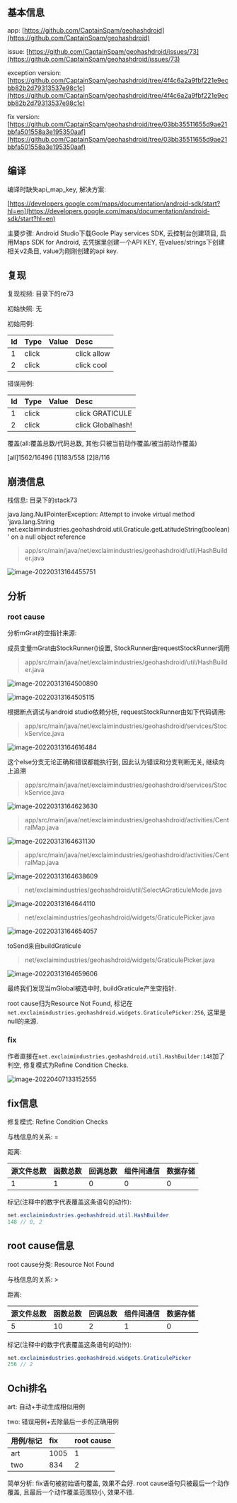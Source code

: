 ## 基本信息

app: [https://github.com/CaptainSpam/geohashdroid](https://github.com/CaptainSpam/geohashdroid)

issue: [https://github.com/CaptainSpam/geohashdroid/issues/73](https://github.com/CaptainSpam/geohashdroid/issues/73)

exception version: [https://github.com/CaptainSpam/geohashdroid/tree/4f4c6a2a9fbf221e9ecbb82b2d79313537e98c1c](https://github.com/CaptainSpam/geohashdroid/tree/4f4c6a2a9fbf221e9ecbb82b2d79313537e98c1c)

fix version: [https://github.com/CaptainSpam/geohashdroid/tree/03bb35511655d9ae21bbfa501558a3e195350aaf](https://github.com/CaptainSpam/geohashdroid/tree/03bb35511655d9ae21bbfa501558a3e195350aaf)

## 编译

编译时缺失api_map_key, 解决方案:

[https://developers.google.com/maps/documentation/android-sdk/start?hl=en](https://developers.google.com/maps/documentation/android-sdk/start?hl=en)

主要步骤: Android Studio下载Goole Play services SDK, 云控制台创建项目, 启用Maps SDK for Android, 去凭据里创建一个API KEY, 在values/strings下创建相关v2条目, value为刚刚创建的api key.

## 复现

复现视频: 目录下的re73

初始快照: 无

初始用例:

|Id|Type|Value|Desc|
|:----|:----|:----|:----|
|1|click|    |click allow|
|2|click|    |click cool|

错误用例:

|Id|Type|Value|Desc|
|:----|:----|:----|:----|
|1|click|    |click GRATICULE|
|2|click|    |click Globalhash!|

覆盖(all:覆盖总数/代码总数, 其他:只被当前动作覆盖/被当前动作覆盖)

[all]1562/16496 [1]183/558 [2]8/116 

## 崩溃信息

栈信息: 目录下的stack73

java.lang.NullPointerException: Attempt to invoke virtual method 'java.lang.String net.exclaimindustries.geohashdroid.util.Graticule.getLatitudeString(boolean)' on a null object reference

> app/src/main/java/net/exclaimindustries/geohashdroid/util/HashBuilder.java

![image-20220313164455751](README.assets/image-20220313164455751.png)

## 分析

### root cause

分析mGrat的空指针来源:

成员变量mGrat由StockRunner()设置, StockRunner由requestStockRunner调用

> app/src/main/java/net/exclaimindustries/geohashdroid/util/HashBuilder.java

![image-20220313164500890](README.assets/image-20220313164500890.png)

![image-20220313164505115](README.assets/image-20220313164505115.png)

根据断点调试与android studio依赖分析, requestStockRunner由如下代码调用:

> app/src/main/java/net/exclaimindustries/geohashdroid/services/StockService.java

![image-20220313164616484](README.assets/image-20220313164616484.png)

 这个else分支无论正确和错误都能执行到, 因此认为错误和分支判断无关, 继续向上追溯

> app/src/main/java/net/exclaimindustries/geohashdroid/services/StockService.java

![image-20220313164623630](README.assets/image-20220313164623630.png)

> app/src/main/java/net/exclaimindustries/geohashdroid/activities/CentralMap.java

![image-20220313164631130](README.assets/image-20220313164631130.png)

> app/src/main/java/net/exclaimindustries/geohashdroid/activities/CentralMap.java

![image-20220313164638609](README.assets/image-20220313164638609.png)

> net/exclaimindustries/geohashdroid/util/SelectAGraticuleMode.java

![image-20220313164644110](README.assets/image-20220313164644110.png)

> net/exclaimindustries/geohashdroid/widgets/GraticulePicker.java

![image-20220313164654057](README.assets/image-20220313164654057.png)

toSend来自buildGraticule

> net/exclaimindustries/geohashdroid/widgets/GraticulePicker.java

![image-20220313164659606](README.assets/image-20220313164659606.png)

最终我们发现当mGlobal被选中时, buildGraticule产生空指针. 

root cause归为Resource Not Found, 标记在`net.exclaimindustries.geohashdroid.widgets.GraticulePicker:256`, 这里是null的来源. 

### fix

作者直接在`net.exclaimindustries.geohashdroid.util.HashBuilder:148`加了判空, 修复模式为Refine Condition Checks.

![image-20220407133152555](README.assets/image-20220407133152555.png)

## fix信息

修复模式: Refine Condition Checks

与栈信息的关系: =

距离:

|源文件总数|函数总数|回调总数|组件间通信|数据存储|
|:----|:----|:----|:----|:----|
|1|1|0|0|0|

标记(注释中的数字代表覆盖这条语句的动作):

```java
net.exclaimindustries.geohashdroid.util.HashBuilder
148 // 0, 2
```
## root cause信息

root cause分类: Resource Not Found

与栈信息的关系: >

距离:

|源文件总数|函数总数|回调总数|组件间通信|数据存储|
|:----|:----|:----|:----|:----|
|5|10|2|1|0|

标记(注释中的数字代表覆盖这条语句的动作):

```java
net.exclaimindustries.geohashdroid.widgets.GraticulePicker
256 // 2
```
## Ochi排名

art: 自动+手动生成相似用例

two: 错误用例+去除最后一步的正确用例

|用例/标记|fix|root cause|
|:----|:----|:----|
|art|1005|1|
|two|834|2|

简单分析: fix语句被初始语句覆盖, 效果不会好. root cause语句只被最后一个动作覆盖, 且最后一个动作覆盖范围较小, 效果不错.


